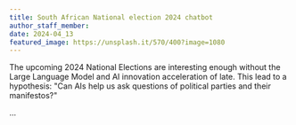 ```yaml
---
title: South African National election 2024 chatbot
author_staff_member:
date: 2024-04_13
featured_image: https://unsplash.it/570/400?image=1080
---
```

The upcoming 2024 National Elections are interesting enough without the Large Language Model and AI innovation acceleration of late. This lead to a hypothesis: "Can AIs help us ask questions of political parties and their manifestos?"

...